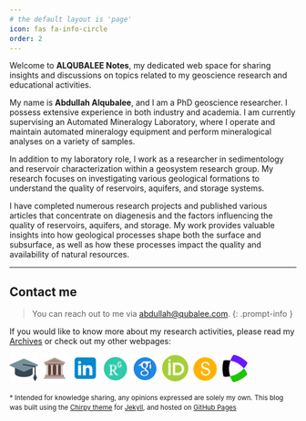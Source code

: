 ```yaml
---
# the default layout is 'page'
icon: fas fa-info-circle
order: 2
---
```

Welcome to **ALQUBALEE Notes**, my dedicated web space for sharing insights and discussions on topics related to my geoscience research and educational activities.

My name is **Abdullah Alqubalee**, and I am a PhD geoscience researcher. I possess extensive experience in both industry and academia. I am currently supervising an Automated Mineralogy Laboratory, where I operate and maintain automated mineralogy equipment and perform mineralogical analyses on a variety of samples.

In addition to my laboratory role, I work as a researcher in sedimentology and reservoir characterization within a geosystem research group. My research focuses on investigating various geological formations to understand the quality of reservoirs, aquifers, and storage systems.

I have completed numerous research projects and published various articles that concentrate on diagenesis and the factors influencing the quality of reservoirs, aquifers, and storage. My work provides valuable insights into how geological processes shape both the surface and subsurface, as well as how these processes impact the quality and availability of natural resources.




___


## Contact me


> You can reach out to me via [abdullah@qubalee.com](mailto:abdullah@qubalee.com).
{: .prompt-info }


If you would like to know more about my research activities, please read my [Archives](/archives/) or check out my other webpages:

[![CPG](https://raw.githubusercontent.com/qubalee/qubalee/refs/heads/main/images/icons/college-c.png "CPG")](https://cpg.kfupm.edu.sa/bio/qubalee/) 
[![KFUPM](https://raw.githubusercontent.com/qubalee/qubalee/refs/heads/main/images/icons/university-c.png "KFUPM")](https://pure.kfupm.edu.sa/en/persons/abdullah-alqubalee) 
[![LinkedIn](https://raw.githubusercontent.com/qubalee/qubalee/refs/heads/main/images/icons/linkedin-c.png "LinkedIn")](https://linkedin.com/in/qubalee) 
[![ResearchGate](https://raw.githubusercontent.com/qubalee/qubalee/refs/heads/main/images/icons/res-g.png "ResearchGate")](https://www.researchgate.net/profile/Abdullah-Alqubalee)
[![Google Scholar](https://raw.githubusercontent.com/qubalee/qubalee/refs/heads/main/images/icons/googlescholar-c.png "Google Scholar")](https://scholar.google.com/citations?user=B-qHbuwAAAAJ&hl=en&oi=ao)
[![ORCID](https://raw.githubusercontent.com/qubalee/qubalee/refs/heads/main/images/icons/orcid-c.png "ORCID")](https://orcid.org/0000-0002-0543-9026) 
[![Scopus](https://raw.githubusercontent.com/qubalee/qubalee/refs/heads/main/images/icons/scopus.png "Scopus")](https://www.scopus.com/authid/detail.uri?authorId=57196439599) 
[![Web of Science](https://github.com/qubalee/qubalee/blob/main/images/wos.png?raw=true "Web of Science")](https://www.webofscience.com/wos/author/record/AAV-6030-2020) 


<small> * Intended for knowledge sharing, any opinions expressed are solely my own. This blog was built using the [Chirpy theme](https://github.com/cotes2020/jekyll-theme-chirpy) for [Jekyll](https://jekyllrb.com/), and hosted on [GitHub Pages](https://pages.github.com/)</small>

